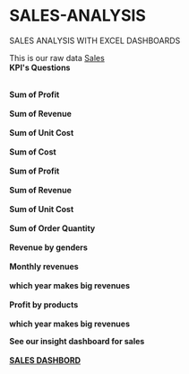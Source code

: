 # SALES-ANALYSIS
SALES ANALYSIS WITH EXCEL DASHBOARDS

This is our raw data
<a href="https://github.com/Lindoh95/SALES-ANALYSIS/blob/main/CAPSTONE%20PROJECT.xlsx">  Sales</a>
<b><br>KPI's Questions <b></br>

<br>Sum of Profit</br>
<br>Sum of Revenue</br>
<br>Sum of Unit Cost</br>
<br>Sum of Cost</br>
<br>Sum of Profit</br>
<br>Sum of Revenue</br>
<br>Sum of Unit Cost</br>
<br>Sum of Order Quantity</br>
<br>Revenue by genders</br>
<br>Monthly revenues</BR>
<br>which year makes big revenues</br>
<br>Profit by products</br>
<br>which year makes big revenues</br>

See our insight dashboard for sales
<br></br>
<a href="https://github.com/Lindoh95/SALES-ANALYSIS/blob/main/SALESDASHBOARD.PNG">SALES DASHBORD<a>




